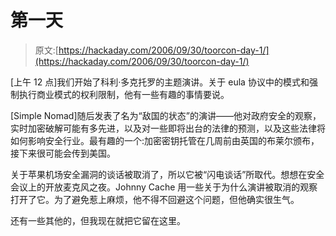 # 第一天

> 原文:[https://hackaday.com/2006/09/30/toorcon-day-1/](https://hackaday.com/2006/09/30/toorcon-day-1/)

[上午 12 点]我们开始了科利·多克托罗的主题演讲。关于 eula 协议中的模式和强制执行商业模式的权利限制，他有一些有趣的事情要说。

[Simple Nomad]随后发表了名为“敌国的状态”的演讲——他对政府安全的观察，实时加密破解可能有多先进，以及对一些即将出台的法律的预测，以及这些法律将如何影响安全行业。最有趣的一个:加密密钥托管在几周前由英国的布莱尔颁布，接下来很可能会传到美国。

关于苹果机场安全漏洞的谈话被取消了，所以它被“闪电谈话”所取代。想想在安全会议上的开放麦克风之夜。Johnny Cache 用一些关于为什么演讲被取消的观察打开了它。为了避免惹上麻烦，他不得不回避这个问题，但他确实很生气。

还有一些其他的，但我现在就把它留在这里。